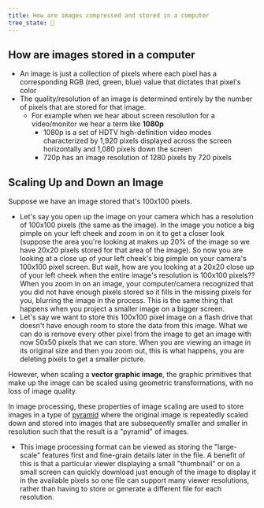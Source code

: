 ```yaml
---
title: How are images compressed and stored in a computer
tree_state: 🌱
---
```

## How are images stored in a computer
- An image is just a collection of pixels where each pixel has a corresponding RGB (red, green, blue) value that dictates that pixel's color
- The quality/resolution of an image is determined entirely by the number of pixels that are stored for that image.
	- For example when we hear about screen resolution for a video/monitor we hear a term like **1080p**
		- 1080p is a set of HDTV high-definition video modes characterized by 1,920 pixels displayed across the screen horizontally and 1,080 pixels down the screen
		- 720p has an image resolution of 1280 pixels by 720 pixels

## Scaling Up and Down an Image
Suppose we have an image stored that's 100x100 pixels.
- Let's say you open up the image on your camera which has a resolution of 100x100 pixels (the same as the image). In the image you notice a big pimple on your left cheek and zoom in on it to get a closer look (suppose the area you're looking at makes up 20% of the image so we have 20x20 pixels stored for that area of the image). So now you are looking at a close up of your left cheek's big pimple on your camera's 100x100 pixel screen. But wait, how are you looking at a 20x20 close up of your left cheek when the entire image's resolution is 100x100 pixels?? When you zoom in on an image, your computer/camera recognized that you did not have enough pixels stored so it fills in the missing pixels for you, blurring the image in the process. This is the same thing that happens when you project a smaller image on a bigger screen.
- Let's say we want to store this 100x100 pixel image on a flash drive that doesn't have enough room to store the data from this image. What we can do is remove every other pixel from the image to get an image with now 50x50 pixels that we can store. When you are viewing an image in its original size and then you zoom out, this is what happens, you are deleting pixels to get a smaller picture.

However, when scaling a **vector graphic image**, the graphic primitives that make up the image can be scaled using geometric transformations, with no loss of image quality.

In image processing, these properties of image scaling are used to store images in a type of [pyramid](https://en.wikipedia.org/wiki/Pyramid_(image_processing))  where the original image is repeatedly scaled down and stored into images  that are subsequently smaller and smaller in resolution such that the result is a "pyramid" of images.
- This image processing format can be viewed as storing the "large-scale" features first and fine-grain details later in the file. A benefit of this is that a particular viewer displaying a small "thumbnail" or on a small screen can quickly download just enough of the image to display it in the available pixels so one file can support many viewer resolutions, rather than having to store or generate a different file for each resolution.